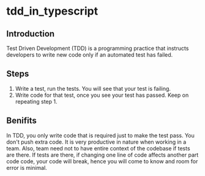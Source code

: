 # tdd_in_typescript

## Introduction
Test Driven Development (TDD) is a programming practice that instructs developers to write new code only if an automated test has failed.

## Steps
1. Write a test, run the tests. You will see that your test is failing.
2. Write code for that test, once you see your test has passed. Keep on repeating step 1.

## Benifits
In TDD, you only write code that is required just to make the test pass. You don't push extra code.
It is very productive in nature when working in a team. Also, team need not to have entire context of the codebase if tests are there.
If tests are there, if changing one line of code affects another part code code, your code will break, hence you will come to know and room for error is minimal.
